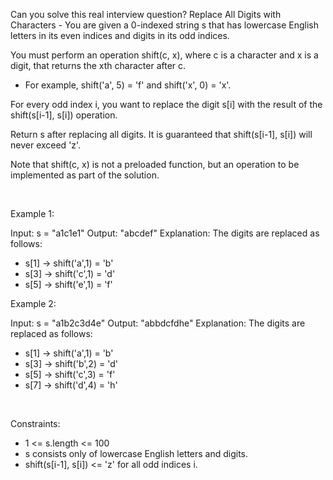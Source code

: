 Can you solve this real interview question? Replace All Digits with Characters - You are given a 0-indexed string s that has lowercase English letters in its even indices and digits in its odd indices.

You must perform an operation shift(c, x), where c is a character and x is a digit, that returns the xth character after c.

 * For example, shift('a', 5) = 'f' and shift('x', 0) = 'x'.

For every odd index i, you want to replace the digit s[i] with the result of the shift(s[i-1], s[i]) operation.

Return s after replacing all digits. It is guaranteed that shift(s[i-1], s[i]) will never exceed 'z'.

Note that shift(c, x) is not a preloaded function, but an operation to be implemented as part of the solution.

 

Example 1:


Input: s = "a1c1e1"
Output: "abcdef"
Explanation: The digits are replaced as follows:
- s[1] -> shift('a',1) = 'b'
- s[3] -> shift('c',1) = 'd'
- s[5] -> shift('e',1) = 'f'

Example 2:


Input: s = "a1b2c3d4e"
Output: "abbdcfdhe"
Explanation: The digits are replaced as follows:
- s[1] -> shift('a',1) = 'b'
- s[3] -> shift('b',2) = 'd'
- s[5] -> shift('c',3) = 'f'
- s[7] -> shift('d',4) = 'h'

 

Constraints:

 * 1 <= s.length <= 100
 * s consists only of lowercase English letters and digits.
 * shift(s[i-1], s[i]) <= 'z' for all odd indices i.